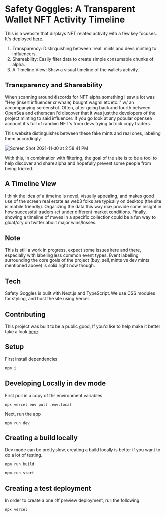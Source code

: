 # Safety Goggles: A Transparent Wallet NFT Activity Timeline

This is a website that displays NFT related activity with a few key focuses. It's deployed [here](https://eth-wallet-timeline.vercel.app/).

1. Transparency: Distinguishing between 'real' mints and devs minting to influencers.
2. Shareability: Easily filter data to create simple consumable chunks of alpha.
3. A Timeline View: Show a visual timeline of the wallets activity.

## Transparency and Shareability

When scanning around discords for NFT alpha something I saw a lot was "Hey (insert influencer or whale) bought wagmi etc etc.." w/ an accompanying screenshot. Often, after going back and fourth between OpenSea and etherscan I'd discover that it was just the developers of the project minting to said influencer. If you go look at any popular opensea account it's full of random NFT's from devs trying to trick copy traders.

This website distinguishes between these fake mints and real ones, labeling them accordingly.

![Screen Shot 2021-11-30 at 2 58 41 PM](https://user-images.githubusercontent.com/17352012/144141661-6c069a51-cd77-4a70-995c-1dde716656db.png)

With this, in combination with filtering, the goal of the site is to be a tool to help discover and share alpha and hopefully prevent some people from being tricked.

## A Timeline View

I think the idea of a timeline is novel, visually appealing, and makes good use of the screen real estate as web3 folks are typically on desktop (the site is mobile friendly). Organizing the data this way may provide some insight in how successful traders act under different market conditions. Finally, showing a timeline of moves in a specific collection could be a fun way to gloat/cry on twitter about major wins/losses.

## Note

This is still a work in progress, expect some issues here and there, especially with labeling less common event types. Event labelling surrounding the core goals of the project (buy, sell, mints vs dev mints mentioned above) is solid right now though.

## Tech

Safety Goggles is built with Next.js and TypeScript. We use CSS modules for styling, and host the site using Vercel.

## Contributing

This project was built to be a public good, If you'd like to help make it better take a look [here](CONTRIBUTING.md).

## Setup

First install dependencies

`npm i`

## Developing Locally in dev mode

First pull in a copy of the environment variables

`npx vercel env pull .env.local`

Next, run the app

`npm run dev`

## Creating a build locally

Dev mode can be pretty slow, creating a build locally is better if you want to do a lot of testing.

`npm run build`

`npm run start`

## Creating a test deployment

In order to create a one off preview deployment, run the following.

`npx vercel`
